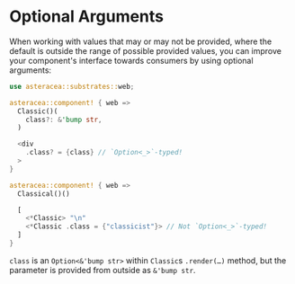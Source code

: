# Optional Arguments

When working with values that may or may not be provided, where the default is outside the range of possible provided values, you can improve your component's interface towards consumers by using optional arguments:

```rust asteracea=Classical
use asteracea::substrates::web;

asteracea::component! { web =>
  Classic()(
    class?: &'bump str,
  )

  <div
    .class? = {class} // `Option<_>`-typed!
  >
}

asteracea::component! { web =>
  Classical()()

  [
    <*Classic> "\n"
    <*Classic .class = {"classicist"}> // Not `Option<_>`-typed!
  ]
}
```

`class` is an `Option<&'bump str>` within `Classic`s `.render(…)` method, but the parameter is provided from outside as `&'bump str`.
